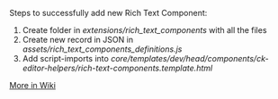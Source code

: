 Steps to successfully add new Rich Text Component:
1. Create folder in _extensions/rich_text_components_ with all the files
2. Create new record in JSON in _assets/rich_text_components_definitions.js_
3. Add script-imports into _core/templates/dev/head/components/ck-editor-helpers/rich-text-components.template.html_

[More in Wiki](https://github.com/oppia/oppia/wiki/Rich-Text-Editor-%28RTE%29-Overview#rich-text-components)
